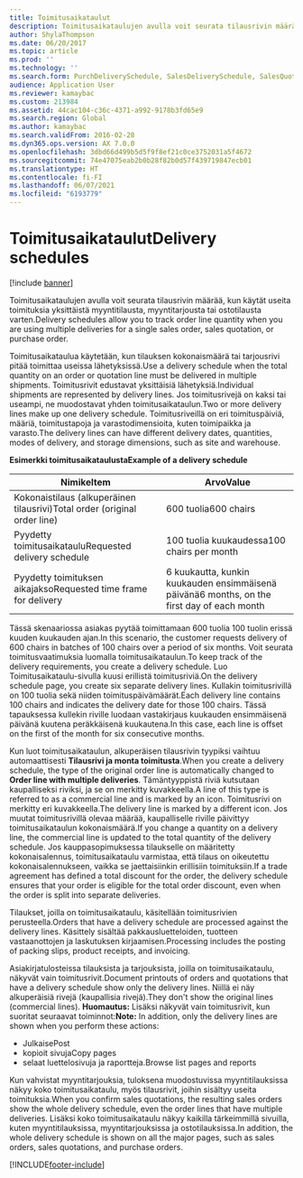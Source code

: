 ```yaml
---
title: Toimitusaikataulut
description: Toimitusaikataulujen avulla voit seurata tilausrivin määrää, kun käytät useita toimituksia yksittäistä myyntitilausta, myyntitarjousta tai ostotilausta varten.
author: ShylaThompson
ms.date: 06/20/2017
ms.topic: article
ms.prod: ''
ms.technology: ''
ms.search.form: PurchDeliverySchedule, SalesDeliverySchedule, SalesQuotationDeliverySchedule, SalesQuotationDeliverySchedule
audience: Application User
ms.reviewer: kamaybac
ms.custom: 213984
ms.assetid: 44cac104-c36c-4371-a992-9178b3fd65e9
ms.search.region: Global
ms.author: kamaybac
ms.search.validFrom: 2016-02-28
ms.dyn365.ops.version: AX 7.0.0
ms.openlocfilehash: 3dbd66d499b5d5f9f8ef21c0ce3752031a5f4672
ms.sourcegitcommit: 74e47075eab2b0b28f82b0d57f439719847ecb01
ms.translationtype: HT
ms.contentlocale: fi-FI
ms.lasthandoff: 06/07/2021
ms.locfileid: "6193779"
---
```

# <a name="delivery-schedules"></a><span data-ttu-id="4ec99-103">Toimitusaikataulut</span><span class="sxs-lookup"><span data-stu-id="4ec99-103">Delivery schedules</span></span>

[!include [banner](../includes/banner.md)]

<span data-ttu-id="4ec99-104">Toimitusaikataulujen avulla voit seurata tilausrivin määrää, kun käytät useita toimituksia yksittäistä myyntitilausta, myyntitarjousta tai ostotilausta varten.</span><span class="sxs-lookup"><span data-stu-id="4ec99-104">Delivery schedules allow you to track order line quantity when you are using multiple deliveries for a single sales order, sales quotation, or purchase order.</span></span>

<span data-ttu-id="4ec99-105">Toimitusaikataulua käytetään, kun tilauksen kokonaismäärä tai tarjousrivi pitää toimittaa useissa lähetyksissä.</span><span class="sxs-lookup"><span data-stu-id="4ec99-105">Use a delivery schedule when the total quantity on an order or quotation line must be delivered in multiple shipments.</span></span> <span data-ttu-id="4ec99-106">Toimitusrivit edustavat yksittäisiä lähetyksiä.</span><span class="sxs-lookup"><span data-stu-id="4ec99-106">Individual shipments are represented by delivery lines.</span></span> <span data-ttu-id="4ec99-107">Jos toimitusrivejä on kaksi tai useampi, ne muodostavat yhden toimitusaikataulun.</span><span class="sxs-lookup"><span data-stu-id="4ec99-107">Two or more delivery lines make up one delivery schedule.</span></span> <span data-ttu-id="4ec99-108">Toimitusriveillä on eri toimituspäiviä, määriä, toimitustapoja ja varastodimensioita, kuten toimipaikka ja varasto.</span><span class="sxs-lookup"><span data-stu-id="4ec99-108">The delivery lines can have different delivery dates, quantities, modes of delivery, and storage dimensions, such as site and warehouse.</span></span>  

<span data-ttu-id="4ec99-109">**Esimerkki toimitusaikataulusta**</span><span class="sxs-lookup"><span data-stu-id="4ec99-109">**Example of a delivery schedule**</span></span>

| <span data-ttu-id="4ec99-110">Nimike</span><span class="sxs-lookup"><span data-stu-id="4ec99-110">Item</span></span>                              | <span data-ttu-id="4ec99-111">Arvo</span><span class="sxs-lookup"><span data-stu-id="4ec99-111">Value</span></span>                                    |
|-----------------------------------|------------------------------------------|
| <span data-ttu-id="4ec99-112">Kokonaistilaus (alkuperäinen tilausrivi)</span><span class="sxs-lookup"><span data-stu-id="4ec99-112">Total order (original order line)</span></span> | <span data-ttu-id="4ec99-113">600 tuolia</span><span class="sxs-lookup"><span data-stu-id="4ec99-113">600 chairs</span></span>                               |
| <span data-ttu-id="4ec99-114">Pyydetty toimitusaikataulu</span><span class="sxs-lookup"><span data-stu-id="4ec99-114">Requested delivery schedule</span></span>       | <span data-ttu-id="4ec99-115">100 tuolia kuukaudessa</span><span class="sxs-lookup"><span data-stu-id="4ec99-115">100 chairs per month</span></span>                     |
| <span data-ttu-id="4ec99-116">Pyydetty toimituksen aikajakso</span><span class="sxs-lookup"><span data-stu-id="4ec99-116">Requested time frame for delivery</span></span> | <span data-ttu-id="4ec99-117">6 kuukautta, kunkin kuukauden ensimmäisenä päivänä</span><span class="sxs-lookup"><span data-stu-id="4ec99-117">6 months, on the first day of each month</span></span> |

<span data-ttu-id="4ec99-118">Tässä skenaariossa asiakas pyytää toimittamaan 600 tuolia 100 tuolin erissä kuuden kuukauden ajan.</span><span class="sxs-lookup"><span data-stu-id="4ec99-118">In this scenario, the customer requests delivery of 600 chairs in batches of 100 chairs over a period of six months.</span></span> <span data-ttu-id="4ec99-119">Voit seurata toimitusvaatimuksia luomalla toimitusaikataulun.</span><span class="sxs-lookup"><span data-stu-id="4ec99-119">To keep track of the delivery requirements, you create a delivery schedule.</span></span> <span data-ttu-id="4ec99-120">Luo Toimitusaikataulu-sivulla kuusi erillistä toimitusriviä.</span><span class="sxs-lookup"><span data-stu-id="4ec99-120">On the delivery schedule page, you create six separate delivery lines.</span></span> <span data-ttu-id="4ec99-121">Kullakin toimitusrivillä on 100 tuolia sekä niiden toimituspäivämäärät.</span><span class="sxs-lookup"><span data-stu-id="4ec99-121">Each delivery line contains 100 chairs and indicates the delivery date for those 100 chairs.</span></span> <span data-ttu-id="4ec99-122">Tässä tapauksessa kullekin riville luodaan vastakirjaus kuukauden ensimmäisenä päivänä kuutena peräkkäisenä kuukautena.</span><span class="sxs-lookup"><span data-stu-id="4ec99-122">In this case, each line is offset on the first of the month for six consecutive months.</span></span>  

<span data-ttu-id="4ec99-123">Kun luot toimitusaikataulun, alkuperäisen tilausrivin tyypiksi vaihtuu automaattisesti **Tilausrivi ja monta toimitusta**.</span><span class="sxs-lookup"><span data-stu-id="4ec99-123">When you create a delivery schedule, the type of the original order line is automatically changed to **Order line with multiple deliveries**.</span></span> <span data-ttu-id="4ec99-124">Tämäntyyppistä riviä kutsutaan kaupalliseksi riviksi, ja se on merkitty kuvakkeella.</span><span class="sxs-lookup"><span data-stu-id="4ec99-124">A line of this type is referred to as a commercial line and is marked by an icon.</span></span> <span data-ttu-id="4ec99-125">Toimitusrivi on merkitty eri kuvakkeella.</span><span class="sxs-lookup"><span data-stu-id="4ec99-125">The delivery line is marked by a different icon.</span></span> <span data-ttu-id="4ec99-126">Jos muutat toimitusrivillä olevaa määrää, kaupalliselle riville päivittyy toimitusaikataulun kokonaismäärä.</span><span class="sxs-lookup"><span data-stu-id="4ec99-126">If you change a quantity on a delivery line, the commercial line is updated to the total quantity of the delivery schedule.</span></span> <span data-ttu-id="4ec99-127">Jos kauppasopimuksessa tilaukselle on määritetty kokonaisalennus, toimitusaikataulu varmistaa, että tilaus on oikeutettu kokonaisalennukseen, vaikka se jaettaisiinkin erillisiin toimituksiin.</span><span class="sxs-lookup"><span data-stu-id="4ec99-127">If a trade agreement has defined a total discount for the order, the delivery schedule ensures that your order is eligible for the total order discount, even when the order is split into separate deliveries.</span></span>  

<span data-ttu-id="4ec99-128">Tilaukset, joilla on toimitusaikataulu, käsitellään toimitusrivien perusteella.</span><span class="sxs-lookup"><span data-stu-id="4ec99-128">Orders that have a delivery schedule are processed against the delivery lines.</span></span> <span data-ttu-id="4ec99-129">Käsittely sisältää pakkausluetteloiden, tuotteen vastaanottojen ja laskutuksen kirjaamisen.</span><span class="sxs-lookup"><span data-stu-id="4ec99-129">Processing includes the posting of packing slips, product receipts, and invoicing.</span></span>  

<span data-ttu-id="4ec99-130">Asiakirjatulosteissa tilauksista ja tarjouksista, joilla on toimitusaikataulu, näkyvät vain toimitusrivit.</span><span class="sxs-lookup"><span data-stu-id="4ec99-130">Document printouts of orders and quotations that have a delivery schedule show only the delivery lines.</span></span> <span data-ttu-id="4ec99-131">Niillä ei näy alkuperäisiä rivejä (kaupallisia rivejä).</span><span class="sxs-lookup"><span data-stu-id="4ec99-131">They don't show the original lines (commercial lines).</span></span> <span data-ttu-id="4ec99-132">**Huomautus:** Lisäksi näkyvät vain toimitusrivit, kun suoritat seuraavat toiminnot:</span><span class="sxs-lookup"><span data-stu-id="4ec99-132">**Note:** In addition, only the delivery lines are shown when you perform these actions:</span></span>

-   <span data-ttu-id="4ec99-133">Julkaise</span><span class="sxs-lookup"><span data-stu-id="4ec99-133">Post</span></span>
-   <span data-ttu-id="4ec99-134">kopioit sivuja</span><span class="sxs-lookup"><span data-stu-id="4ec99-134">Copy pages</span></span>
-   <span data-ttu-id="4ec99-135">selaat luettelosivuja ja raportteja.</span><span class="sxs-lookup"><span data-stu-id="4ec99-135">Browse list pages and reports</span></span>

<span data-ttu-id="4ec99-136">Kun vahvistat myyntitarjouksia, tuloksena muodostuvissa myyntitilauksissa näkyy koko toimitusaikataulu, myös tilausrivit, joihin sisältyy useita toimituksia.</span><span class="sxs-lookup"><span data-stu-id="4ec99-136">When you confirm sales quotations, the resulting sales orders show the whole delivery schedule, even the order lines that have multiple deliveries.</span></span> <span data-ttu-id="4ec99-137">Lisäksi koko toimitusaikataulu näkyy kaikilla tärkeimmillä sivuilla, kuten myyntitilauksissa, myyntitarjouksissa ja ostotilauksissa.</span><span class="sxs-lookup"><span data-stu-id="4ec99-137">In addition, the whole delivery schedule is shown on all the major pages, such as sales orders, sales quotations, and purchase orders.</span></span>





[!INCLUDE[footer-include](../../includes/footer-banner.md)]